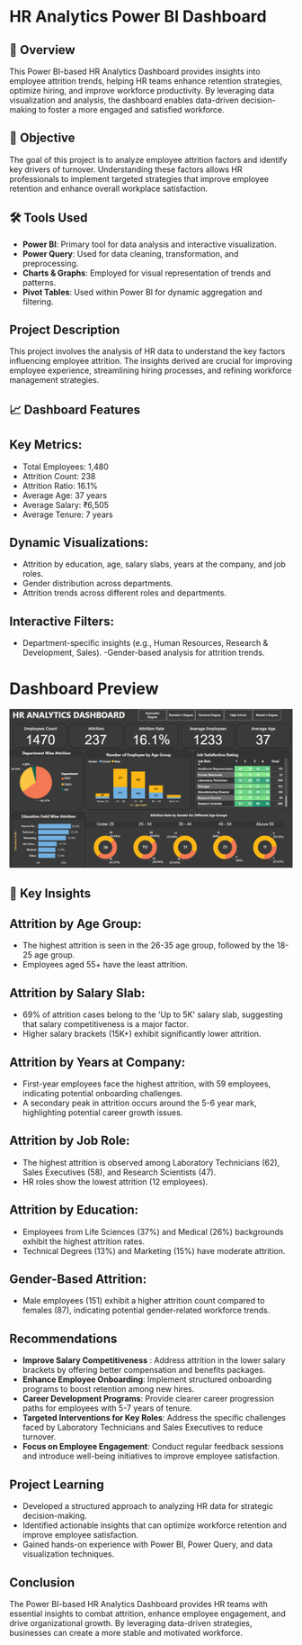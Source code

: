 # HR Analytics Power BI Dashboard
## 📌 Overview
This Power BI-based HR Analytics Dashboard provides insights into employee attrition trends, helping HR teams enhance retention strategies, optimize hiring, and improve workforce productivity. By leveraging data visualization and analysis, the dashboard enables data-driven decision-making to foster a more engaged and satisfied workforce.

## 📌 Objective
The goal of this project is to analyze employee attrition factors and identify key drivers of turnover. Understanding these factors allows HR professionals to implement targeted strategies that improve employee retention and enhance overall workplace satisfaction.

## 🛠 Tools Used
- **Power BI**: Primary tool for data analysis and interactive visualization.
- **Power Query**: Used for data cleaning, transformation, and preprocessing.
- **Charts & Graphs**: Employed for visual representation of trends and patterns.
- **Pivot Tables**: Used within Power BI for dynamic aggregation and filtering.

## Project Description
This project involves the analysis of HR data to understand the key factors influencing employee attrition. The insights derived are crucial for improving employee experience, streamlining hiring processes, and refining workforce management strategies.

## 📈 Dashboard Features
## Key Metrics:
- Total Employees: 1,480
- Attrition Count: 238
- Attrition Ratio: 16.1%
- Average Age: 37 years
- Average Salary: ₹6,505
- Average Tenure: 7 years
  
## Dynamic Visualizations:
- Attrition by education, age, salary slabs, years at the company, and job roles.
- Gender distribution across departments.
- Attrition trends across different roles and departments.

## Interactive Filters:
- Department-specific insights (e.g., Human Resources, Research & Development, Sales).
-Gender-based analysis for attrition trends.

# Dashboard Preview
![Dashboard Preview](HRAnalyticsDashboard.png)

## 📌 Key Insights
## Attrition by Age Group:

- The highest attrition is seen in the 26-35 age group, followed by the 18-25 age group.
- Employees aged 55+ have the least attrition.

## Attrition by Salary Slab:
- 69% of attrition cases belong to the 'Up to 5K' salary slab, suggesting that salary competitiveness is a major factor.
- Higher salary brackets (15K+) exhibit significantly lower attrition.

## Attrition by Years at Company:
- First-year employees face the highest attrition, with 59 employees, indicating potential onboarding challenges.
- A secondary peak in attrition occurs around the 5-6 year mark, highlighting potential career growth issues.

## Attrition by Job Role:
- The highest attrition is observed among Laboratory Technicians (62), Sales Executives (58), and Research Scientists (47).
- HR roles show the lowest attrition (12 employees).

## Attrition by Education:

- Employees from Life Sciences (37%) and Medical (26%) backgrounds exhibit the highest attrition rates.
- Technical Degrees (13%) and Marketing (15%) have moderate attrition.

## Gender-Based Attrition:
- Male employees (151) exhibit a higher attrition count compared to females (87), indicating potential gender-related workforce trends.

## Recommendations

- **Improve Salary Competitiveness** : Address attrition in the lower salary brackets by offering better compensation and benefits packages.
- **Enhance Employee Onboarding**: Implement structured onboarding programs to boost retention among new hires.
- **Career Development Programs**: Provide clearer career progression paths for employees with 5-7 years of tenure.
- **Targeted Interventions for Key Roles**: Address the specific challenges faced by Laboratory Technicians and Sales Executives to reduce turnover.
- **Focus on Employee Engagement**: Conduct regular feedback sessions and introduce well-being initiatives to improve employee satisfaction.
  
## Project Learning
- Developed a structured approach to analyzing HR data for strategic decision-making.
- Identified actionable insights that can optimize workforce retention and improve employee satisfaction.
- Gained hands-on experience with Power BI, Power Query, and data visualization techniques.

## Conclusion
The Power BI-based HR Analytics Dashboard provides HR teams with essential insights to combat attrition, enhance employee engagement, and drive organizational growth. By leveraging data-driven strategies, businesses can create a more stable and motivated workforce.
